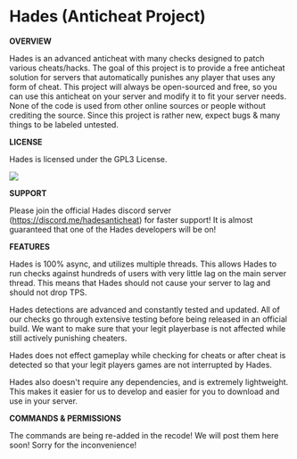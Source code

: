 # Hades (Anticheat Project)

**OVERVIEW**

Hades is an advanced anticheat with many checks designed to patch various cheats/hacks. The goal of this project is to provide a free anticheat solution for servers that automatically punishes any player that uses any form of cheat. This project will always be open-sourced and free, so you can use this anticheat on your server and modify it to fit your server needs. None of the code is used from other online sources or people without crediting the source. Since this project is rather new, expect bugs & many things to be labeled untested.

**LICENSE**

Hades is licensed under the GPL3 License.

[![](https://img.shields.io/badge/License-GPLv3-blue.svg)](https://www.gnu.org/licenses/gpl-3.0)

**SUPPORT**

Please join the official Hades discord server (https://discord.me/hadesanticheat) for faster support! It is almost guaranteed that one of the Hades developers will be on!

**FEATURES**

Hades is 100% async, and utilizes multiple threads. This allows Hades to run checks against hundreds of users with very little lag on the main server thread. This means that Hades should not cause your server to lag and should not drop TPS.

Hades detections are advanced and constantly tested and updated. All of our checks go through extensive testing before being released in an official build. We want to make sure that your legit playerbase is not affected while still actively punishing cheaters.

Hades does not effect gameplay while checking for cheats or after cheat is detected so that your legit players games are not interrupted by Hades.

Hades also doesn't require any dependencies, and is extremely lightweight. This makes it easier for us to develop and easier for you to download and use in your server.

**COMMANDS & PERMISSIONS**

The commands are being re-added in the recode! We will post them here soon! Sorry for the inconvenience!

